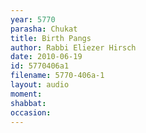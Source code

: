 ```yaml
---
year: 5770
parasha: Chukat
title: Birth Pangs
author: Rabbi Eliezer Hirsch
date: 2010-06-19
id: 5770406a1
filename: 5770-406a-1
layout: audio
moment: 
shabbat: 
occasion: 
---
```

